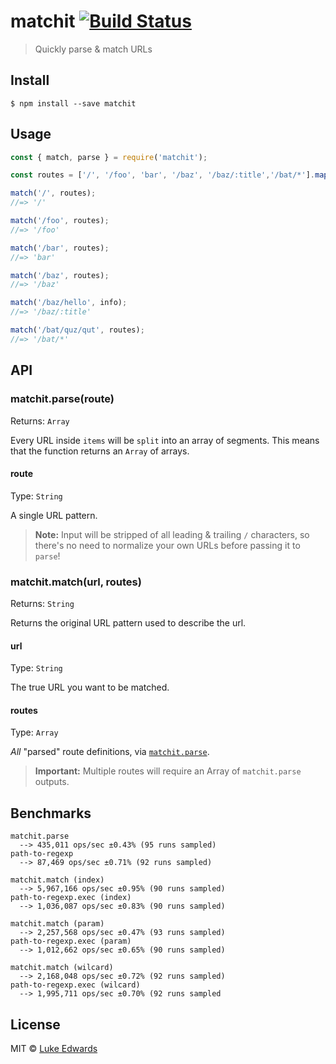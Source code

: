 # matchit [![Build Status](https://travis-ci.org/lukeed/matchit.svg?branch=master)](https://travis-ci.org/lukeed/matchit)

> Quickly parse & match URLs

## Install

```
$ npm install --save matchit
```


## Usage

```js
const { match, parse } = require('matchit');

const routes = ['/', '/foo', 'bar', '/baz', '/baz/:title','/bat/*'].map(parse);

match('/', routes);
//=> '/'

match('/foo', routes);
//=> '/foo'

match('/bar', routes);
//=> 'bar'

match('/baz', routes);
//=> '/baz'

match('/baz/hello', info);
//=> '/baz/:title'

match('/bat/quz/qut', routes);
//=> '/bat/*'
```


## API

### matchit.parse(route)

Returns: `Array`

Every URL inside `items` will be `split` into an array of segments. This means that the function returns an `Array` of arrays.

#### route

Type: `String`

A single URL pattern.

> **Note:** Input will be stripped of all leading & trailing `/` characters, so there's no need to normalize your own URLs before passing it to `parse`!


### matchit.match(url, routes)

Returns: `String`

Returns the original URL pattern used to describe the url.

#### url

Type: `String`

The true URL you want to be matched.

#### routes

Type: `Array`

_All_ "parsed" route definitions, via [`matchit.parse`](#matchitparseitems).

> **Important:** Multiple routes will require an Array of `matchit.parse` outputs.


## Benchmarks

```
matchit.parse
  --> 435,011 ops/sec ±0.43% (95 runs sampled)
path-to-regexp
  --> 87,469 ops/sec ±0.71% (92 runs sampled)

matchit.match (index)
  --> 5,967,166 ops/sec ±0.95% (90 runs sampled)
path-to-regexp.exec (index)
  --> 1,036,087 ops/sec ±0.83% (90 runs sampled)

matchit.match (param)
  --> 2,257,568 ops/sec ±0.47% (93 runs sampled)
path-to-regexp.exec (param)
  --> 1,012,662 ops/sec ±0.65% (90 runs sampled)

matchit.match (wilcard)
  --> 2,168,048 ops/sec ±0.72% (92 runs sampled)
path-to-regexp.exec (wilcard)
  --> 1,995,711 ops/sec ±0.70% (92 runs sampled
```

## License

MIT © [Luke Edwards](https://lukeed.com)
